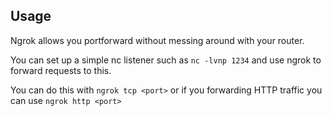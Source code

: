 ## Usage

Ngrok allows you portforward without messing around with your router.

You can set up a simple nc listener such as `nc -lvnp 1234` and use ngrok to forward requests to this. 

You can do this with 
`ngrok tcp <port>`
or if you forwarding HTTP traffic you can use 
`ngrok http <port>`
